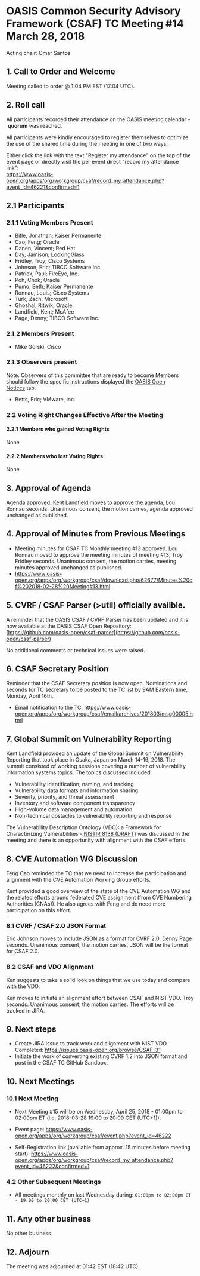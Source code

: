 # OASIS Common Security Advisory Framework (CSAF) TC Meeting #14 March 28, 2018

Acting chair: Omar Santos

## 1\. Call to Order and Welcome

Meeting called to order @ 1:04 PM EST (17:04 UTC).

## 2\. Roll call

All participants recorded their attendance on the OASIS meeting calendar - **quorum** was reached.

All participants were kindly encouraged to register themselves to optimize the use of the shared time during the meeting in one of two ways:  

Either click the link with the text "Register my attendance" on the top of the event page or directly visit the per event direct "record my attendance link":   
https://www.oasis-open.org/apps/org/workgroup/csaf/record_my_attendance.php?event_id=46221&confirmed=1

## 2.1 Participants

### 2.1.1 Voting Members Present
* Bitle, Jonathan;	Kaiser Permanente
* Cao, Feng;	Oracle
* Danen, Vincent;	Red Hat
* Day, Jamison;	LookingGlass
* Fridley, Troy;	Cisco Systems
* Johnson, Eric;	TIBCO Software Inc.
* Patrick, Paul;	FireEye, Inc.
* Poh, Chok;	Oracle
* Pumo, Beth;	Kaiser Permanente
* Ronnau, Louis;	Cisco Systems
* Turk, Zach;	Microsoft
* Ghoshal, Ritwik;	Oracle
* Landfield, Kent;	McAfee
* Page, Denny; TIBCO Software Inc.

### 2.1.2 Members Present

* Mike Gorski, Cisco

### 2.1.3 Observers present

Note: Observers of this committee that are ready to become Members should follow the specific instructions displayed the [OASIS Open Notices](https://www.oasis-open.org/apps/org/workgroup/csaf/) tab.

* Betts, Eric; VMware, Inc.

### 2.2 Voting Right Changes Effective After the Meeting

#### 2.2.1 Members who gained Voting Rights

None

#### 2.2.2 Members who lost Voting Rights

None


## 3\. Approval of Agenda

Agenda approved. Kent Landfield moves to approve the agenda, Lou Ronnau seconds. Unanimous consent, the motion carries, agenda approved unchanged as published.

## 4\. Approval of Minutes from Previous Meetings

* Meeting minutes for CSAF TC Monthly meeting \#13 approved. Lou Ronnau moved to approve the meeting minutes of meeting #13, Troy Fridley seconds. Unanimous consent, the motion carries, meeting minutes approved unchanged as published.
* https://www.oasis-open.org/apps/org/workgroup/csaf/download.php/62677/Minutes%20of%202018-02-28%20Meeting#13.html


## 5\. CVRF / CSAF Parser (>util) officially availble.

A reminder that the OASIS CSAF / CVRF Parser has been updated and it is now available at the OASIS CSAF Open Repository: [https://github.com/oasis-open/csaf-parser](https://github.com/oasis-open/csaf-parser)

No additional comments or technical issues were raised.

## 6\. CSAF Secretary Position

Reminder that the CSAF Secretary position is now open. Nominations and seconds for TC secretary to be posted to the TC list by 9AM Eastern time, Monday, April 16th.
* Email notification to the TC: https://www.oasis-open.org/apps/org/workgroup/csaf/email/archives/201803/msg00005.html

## 7\. Global Summit on Vulnerability Reporting

Kent Landfield provided an update of the Global Summit on Vulnerability Reporting that took place in Osaka, Japan on March 14-16, 2018. The summit consisted of working sessions covering a number of vulnerability information systems topics. The topics discussed included:

* Vulnerability identification, naming, and tracking
* Vulnerability data formats and information sharing
* Severity, priority, and threat assessment
* Inventory and software component transparency
* High-volume data management and automation
* Non-technical obstacles to vulnerability reporting and response

The Vulnerability Description Ontology (VDO): a Framework for Characterizing Vulnerabilities - [NISTIR 8138 (DRAFT)](https://csrc.nist.gov/publications/detail/nistir/8138/draft) was discussed in the meeting and there is an opportunity with alignment with the CSAF efforts.


## 8\. CVE Automation WG Discussion

Feng Cao reminded the TC that we need to increase the participation and alignment with the CVE Automation Working Group efforts.

Kent provided a good overview of the state of the CVE Automation WG and the related efforts around federated CVE assignment (from CVE Numbering Authorities (CNAs)). He also agrees with Feng and do need more participation on this effort.

### 8\.1 CVRF / CSAF 2.0 JSON Format

Eric Johnson moves to include JSON as a format for CVRF 2.0. Denny Page seconds. Unanimous consent, the motion carries, JSON will be the format for CSAF 2.0.

### 8\.2 CSAF and VDO Alignment

Ken suggests to take a solid look on things that we use today and compare with the VDO.

Ken moves to initiate an alignment effort between CSAF and NIST VDO. Troy seconds. Unanimous consent, the motion carries. The efforts will be tracked in JIRA.

## 9\. Next steps

* Create JIRA issue to track work and alignment with NIST VDO. Completed: https://issues.oasis-open.org/browse/CSAF-31
* Initiate the work of converting existing CVRF 1.2 into JSON format and post in the CSAF TC GitHub Sandbox.


## 10\. Next Meetings

### 10.1 Next Meeting

* Next Meeting #15 will be on Wednesday, April 25, 2018 - 01:00pm to 02:00pm ET (i.e. 2018-03-28 19:00 to 20:00 CET (UTC+1)).

* Event page: https://www.oasis-open.org/apps/org/workgroup/csaf/event.php?event_id=46222

* Self-Registration link (available from approx. 15 minutes before meeting start): https://www.oasis-open.org/apps/org/workgroup/csaf/record_my_attendance.php?event_id=46222&confirmed=1


### 4.2 Other Subsequent Meetings

* All meetings monthly on last Wednesday during: `01:00pm to 02:00pm ET - 19:00 to 20:00 CET (UTC+1)`

## 11\. Any other business

No other business

## 12\. Adjourn

The meeting was adjourned at 01:42 EST (18:42 UTC).

